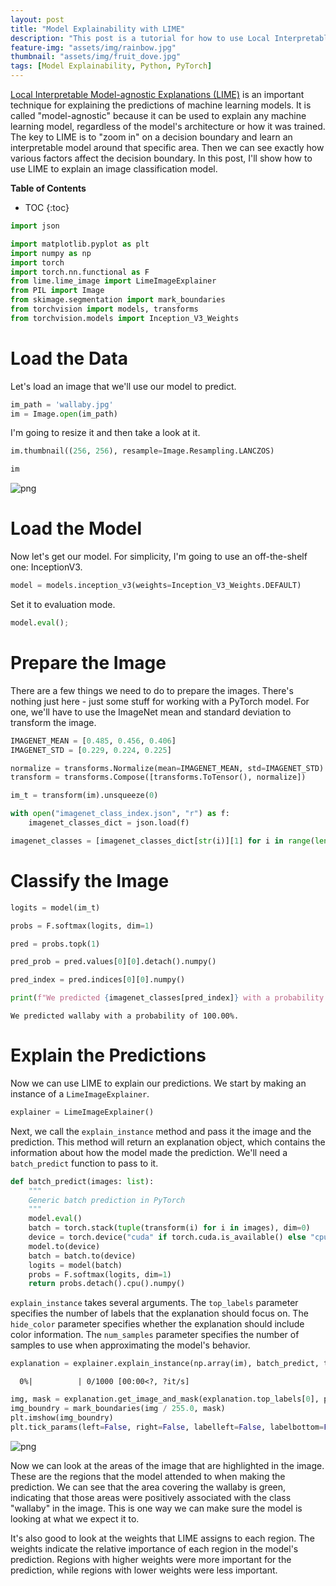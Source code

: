 ```yaml
---
layout: post
title: "Model Explainability with LIME"
description: "This post is a tutorial for how to use Local Interpretable Model-agnostic Explanations (LIME) to explain computer vision models."
feature-img: "assets/img/rainbow.jpg"
thumbnail: "assets/img/fruit_dove.jpg"
tags: [Model Explainability, Python, PyTorch]
---
```


[Local Interpretable Model-agnostic Explanations (LIME)](https://arxiv.org/abs/1602.04938) is an important technique for explaining the predictions of machine learning models. It is called "model-agnostic" because it can be used to explain any machine learning model, regardless of the model's architecture or how it was trained. The key to LIME is to "zoom in" on a decision boundary and learn an interpretable model around that specific area. Then we can see exactly how various factors affect the decision boundary. In this post, I'll show how to use LIME to explain an image classification model.

<b>Table of Contents</b>
* TOC
{:toc}


```python
import json

import matplotlib.pyplot as plt
import numpy as np
import torch
import torch.nn.functional as F
from lime.lime_image import LimeImageExplainer
from PIL import Image
from skimage.segmentation import mark_boundaries
from torchvision import models, transforms
from torchvision.models import Inception_V3_Weights
```

# Load the Data

Let's load an image that we'll use our model to predict.


```python
im_path = 'wallaby.jpg'
im = Image.open(im_path)
```

I'm going to resize it and then take a look at it.


```python
im.thumbnail((256, 256), resample=Image.Resampling.LANCZOS)
```


```python
im
```




    
![png]({{site.baseurl}}/assets/img/2023-01-01-model-explainability-with-lime_files/2023-01-01-model-explainability-with-lime_9_0.png)
    



# Load the Model

Now let's get our model. For simplicity, I'm going to use an off-the-shelf one: InceptionV3.


```python
model = models.inception_v3(weights=Inception_V3_Weights.DEFAULT)
```

Set it to evaluation mode.


```python
model.eval();
```

# Prepare the Image

There are a few things we need to do to prepare the images. There's nothing just here - just some stuff for working with a PyTorch model. For one, we'll have to use the ImageNet mean and standard deviation to transform the image.


```python
IMAGENET_MEAN = [0.485, 0.456, 0.406]
IMAGENET_STD = [0.229, 0.224, 0.225]
```


```python
normalize = transforms.Normalize(mean=IMAGENET_MEAN, std=IMAGENET_STD)
transform = transforms.Compose([transforms.ToTensor(), normalize])
```


```python
im_t = transform(im).unsqueeze(0)
```


```python
with open("imagenet_class_index.json", "r") as f:
    imagenet_classes_dict = json.load(f)
```


```python
imagenet_classes = [imagenet_classes_dict[str(i)][1] for i in range(len(imagenet_classes_dict))]
```

# Classify the Image


```python
logits = model(im_t)
```


```python
probs = F.softmax(logits, dim=1)
```


```python
pred = probs.topk(1)
```


```python
pred_prob = pred.values[0][0].detach().numpy()
```


```python
pred_index = pred.indices[0][0].numpy()
```


```python
print(f"We predicted {imagenet_classes[pred_index]} with a probability of {pred_prob:.2%}.")
```

    We predicted wallaby with a probability of 100.00%.
    

# Explain the Predictions

Now we can use LIME to explain our predictions. We start by making an instance of a `LimeImageExplainer`.


```python
explainer = LimeImageExplainer()
```

Next, we call the `explain_instance` method and pass it the image and the prediction. This method will return an explanation object, which contains the information about how the model made the prediction. We'll need a `batch_predict` function to pass to it.


```python
def batch_predict(images: list):
    """
    Generic batch prediction in PyTorch
    """
    model.eval()
    batch = torch.stack(tuple(transform(i) for i in images), dim=0)
    device = torch.device("cuda" if torch.cuda.is_available() else "cpu")
    model.to(device)
    batch = batch.to(device)
    logits = model(batch)
    probs = F.softmax(logits, dim=1)
    return probs.detach().cpu().numpy()
```

`explain_instance` takes several arguments. The `top_labels` parameter specifies the number of labels that the explanation should focus on. The `hide_color` parameter specifies whether the explanation should include color information. The `num_samples` parameter specifies the number of samples to use when approximating the model's behavior.


```python
explanation = explainer.explain_instance(np.array(im), batch_predict, top_labels=1, hide_color=0, num_samples=1000)
```


      0%|          | 0/1000 [00:00<?, ?it/s]



```python
img, mask = explanation.get_image_and_mask(explanation.top_labels[0], positive_only=False)
img_boundry = mark_boundaries(img / 255.0, mask)
plt.imshow(img_boundry)
plt.tick_params(left=False, right=False, labelleft=False, labelbottom=False, bottom=False)
```


    
![png]({{site.baseurl}}/assets/img/2023-01-01-model-explainability-with-lime_files/2023-01-01-model-explainability-with-lime_37_0.png)
    


Now we can look at the areas of the image that are highlighted in the image. These are the regions that the model attended to when making the prediction. We can see that the area covering the wallaby is green, indicating that those areas were positively associated with the class "wallaby" in the image. This is one way we can make sure the model is looking at what we expect it to.

It's also good to look at the weights that LIME assigns to each region. The weights indicate the relative importance of each region in the model's prediction. Regions with higher weights were more important for the prediction, while regions with lower weights were less important.
